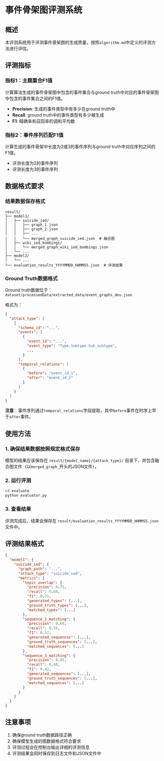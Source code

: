 # 事件骨架图评测系统

## 概述

本评测系统用于评测事件骨架图的生成质量，按照`algorithm.md`中定义的评测方法进行评估。

## 评测指标

### 指标1：主题重合F1值

计算算法生成的事件骨架图中包含的事件集合与ground truth中对应的事件骨架图中包含的事件集合之间的F1值。

- **Precision**: 生成的事件类型中有多少在ground truth中
- **Recall**: ground truth中的事件类型有多少被生成
- **F1**: 精确率和召回率的调和平均数

### 指标2：事件序列匹配F1值

计算生成的事件骨架中长度为2或3的事件序列与ground truth中对应序列之间的F1值。

- 评测长度为2的事件序列
- 评测长度为3的事件序列

## 数据格式要求

### 结果数据保存格式

```
result/
├── model1/
│   ├── suicide_ied/
│   │   ├── graph_1.json
│   │   ├── graph_2.json
│   │   ├── ...
│   │   └── merged_graph_suicide_ied.json  # 融合图
│   ├── wiki_ied_bombings/
│   │   └── merged_graph_wiki_ied_bombings.json
│   └── ...
├── model2/
│   └── ...
└── evaluation_results_YYYYMMDD_HHMMSS.json  # 评测结果
```

### Ground Truth数据格式

Ground truth数据位于：`dataset/processedData/extracted_data/event_graphs_dev.json`

格式为：
```json
{
  "attack_type": [
    {
      "schema_id": "...",
      "events": [
        {
          "event_id": "...",
          "event_type": "Type.Subtype.Sub_subtype",
          ...
        }
      ],
      "temporal_relations": [
        {
          "before": "event_id_1",
          "after": "event_id_2"
        }
      ]
    }
  ]
}
```

**注意**：事件序列通过`temporal_relations`字段提取，其中`before`事件在时序上早于`after`事件。

## 使用方法

### 1. 确保结果数据按照规定格式保存

模型的结果应该保存在 `result/{model_name}/{attack_type}/` 目录下，并包含融合图文件（以`merged_graph_`开头的JSON文件）。

### 2. 运行评测

```bash
cd evaluate
python evaluator.py
```

### 3. 查看结果

评测完成后，结果会保存在 `result/evaluation_results_YYYYMMDD_HHMMSS.json` 文件中。

## 评测结果格式

```json
{
  "model1": {
    "suicide_ied": {
      "graph_path": "...",
      "attack_type": "suicide_ied",
      "metrics": {
        "topic_overlap": {
          "precision": 0.75,
          "recall": 0.68,
          "f1": 0.71,
          "generated_types": [...],
          "ground_truth_types": [...],
          "matched_types": [...]
        },
        "sequence_2_matching": {
          "precision": 0.60,
          "recall": 0.55,
          "f1": 0.57,
          "generated_sequences": [...],
          "ground_truth_sequences": [...],
          "matched_sequences": [...]
        },
        "sequence_3_matching": {
          "precision": 0.45,
          "recall": 0.40,
          "f1": 0.42,
          "generated_sequences": [...],
          "ground_truth_sequences": [...],
          "matched_sequences": [...]
        }
      }
    }
  }
}
```

## 注意事项

1. 确保ground truth数据路径正确
2. 确保模型生成的图数据格式符合要求
3. 评测过程会在控制台输出详细的评测信息
4. 评测结果会同时保存到日志文件和JSON文件中

